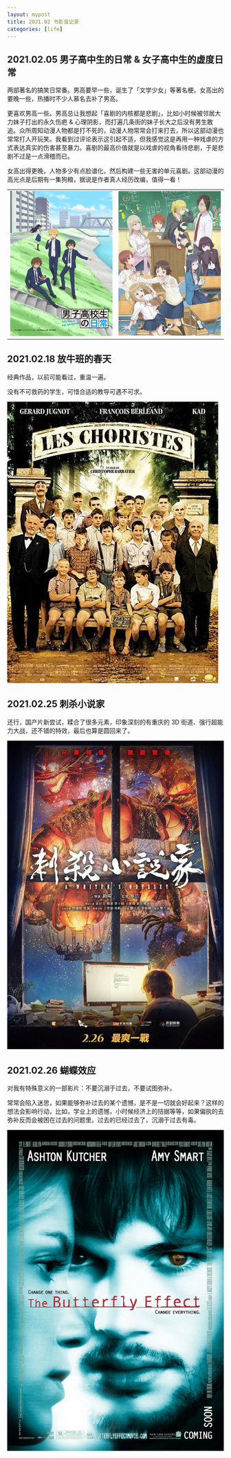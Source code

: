 ```yaml
---
layout: mypost
title: 2021.02 书影音记录
categories: [life]
---
```


## 2021.02.05 男子高中生的日常 & 女子高中生的虚度日常

两部著名的搞笑日常番。男高要早一些，诞生了「文学少女」等著名梗。女高出的要晚一些，热播时不少人慕名去补了男高。

更喜欢男高一些。男高总让我想起「喜剧的内核都是悲剧」，比如小时候被邻居大力妹子打出的永久伤疤 & 心理阴影，而打遍几条街的妹子长大之后没有男生敢追。众所周知动漫人物都是打不死的，动漫人物常常会打来打去，所以这部动漫也常常打人开玩笑。我看到过评论表示这引起不适，但我感觉这是再用一种戏虐的方式表达真实的伤害甚至暴力。喜剧的最高价值就是以戏虐的视角看待悲剧，于是悲剧不过是一点滑稽而已。

女高出得更晚，人物多少有点脸谱化，然后构建一些无害的单元喜剧。这部动漫的高光点是后期有一集狗粮，据说是作者真人经历改编，值得一看！

<center>
<table> <tr>
<td> <a>
<img src="../posts/2021-02-01-cover/dk.webp" width="500px" alt=""/>
</a> </td>
<td> <a>
<img src="../posts/2021-02-01-cover/jk.webp" width="500px" alt=""/>
</a> </td>
</tr> </table>
</center>

## 2021.02.18 放牛班的春天

经典作品，以前可能看过，重温一遍。

没有不可救药的学生，可惜合适的教导可遇不可求。

![](../posts/2021-02-01-cover/fangniuban.webp)

## 2021.02.25 刺杀小说家

还行，国产片新尝试，糅合了很多元素，印象深刻的有重庆的 3D 街道、强行超能力大战，还不错的特效，最后也算是圆回来了。

![](../posts/2021-02-01-cover/a-writers-odyssey.webp)

## 2021.02.26 蝴蝶效应

对我有特殊意义的一部影片：不要沉溺于过去，不要试图弥补。

常常会陷入迷思，如果能够弥补过去的某个遗憾，是不是一切就会好起来？这样的想法会影响行动，比如，学业上的遗憾，小时候经济上的拮据等等，如果偏执的去弥补反而会被困在过去的问题里。过去的已经过去了，沉溺于过去有毒。

![](../posts/2021-02-01-cover/butterfly.webp)
